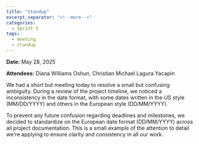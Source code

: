 ```yaml
---
title: "Standup"
excerpt_separator: "<!--more-->"
categories:
  - Sprint 5
tags:
  - meeting
  - standup
---
```


**Date:** May 28, 2025
<!--more-->

**Attendees:** Diana Williams Oshun, Christian Michael Lagura Yacapin
<!--more-->

We had a short but meeting today to resolve a small but confusing ambiguity. During a review of the project timeline, we noticed a inconsistency in the date format, with some dates written in the US style (MM/DD/YYYY) and others in the European style (DD/MM/YYYY).
<!--more-->

To prevent any future confusion regarding deadlines and milestones, we decided to standardize on the European date format (DD/MM/YYYY) across all project documentation. This is a small example of the attention to detail we're applying to ensure clarity and consistency in all our work.

